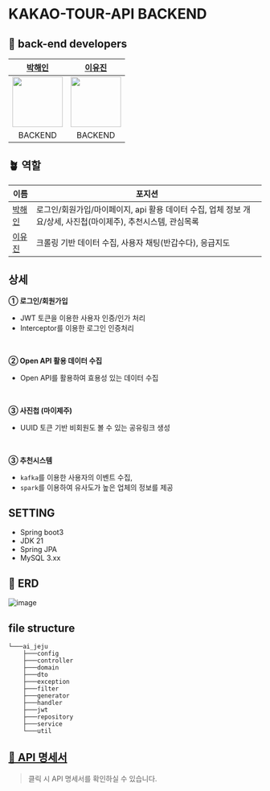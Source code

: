 # KAKAO-TOUR-API BACKEND
<!--①②③④⑤⑥⑦⑧⑨⑩-->
##  🍊 back-end developers
|[박해인](https://github.com/femmefatalehaein)|[이유진](https://github.com/yyujin1231)|
|:---:|:---:|
| <img src="https://avatars.githubusercontent.com/u/75514808?v=4" width="100">  |<img src="https://avatars.githubusercontent.com/u/118620724?v=4" width="100">|
|BACKEND| BACKEND |


## 🪴 역할
| 이름 | 포지션 |
| --- | --- | 
| [박해인](https://github.com/femmefatalehaein) | 로그인/회원가입/마이페이지, api 활용 데이터 수집, 업체 정보 개요/상세, 사진첩(마이제주), 추천시스템, 관심목록 |
| [이유진](https://github.com/yyujin1231) | 크롤링 기반 데이터 수집, 사용자 채팅(반갑수다), 응급지도|

## 상세
**① 로그인/회원가입**
- JWT 토큰을 이용한 사용자 인증/인가 처리
- Interceptor를 이용한 로그인 인증처리
</br>

**② Open API 활용 데이터 수집**
- Open API를 활용하여 효용성 있는 데이터 수집
</br>

**③ 사진첩 (마이제주)**
- UUID 토큰 기반 비회원도 볼 수 있는 공유링크 생성
</br>

**③ 추천시스템**
- `kafka`를 이용한 사용자의 이벤트 수집,
- `spark`를 이용하여 유사도가 높은 업체의 정보를 제공



## SETTING
- Spring boot3
- JDK 21
- Spring JPA
- MySQL 3.xx

## 📎 ERD
![image](https://github.com/user-attachments/assets/550d130b-9ac9-4d66-a4e1-3788aa1f0739)

##  file structure
```
└───ai_jeju
    ├───config
    ├───controller
    ├───domain
    ├───dto
    ├───exception
    ├───filter
    ├───generator
    ├───handler
    ├───jwt
    ├───repository
    ├───service
    └───util
```

## [🍏 API 명세서](....)
> 클릭 시 API 명세서를 확인하실 수 있습니다.

<br/><br/>
